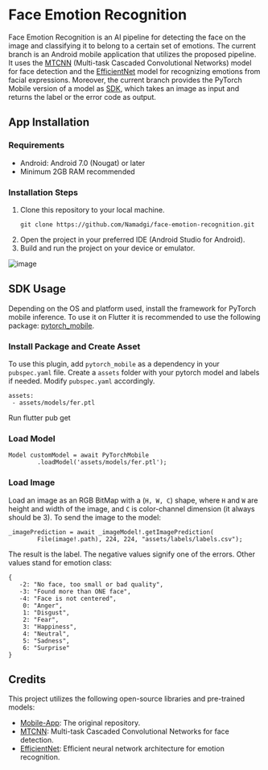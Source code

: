 # Face Emotion Recognition

Face Emotion Recognition is an AI pipeline for detecting the face on the image and classifying it to belong to a certain set of emotions. 
The current branch is an Android mobile application that utilizes the proposed pipeline. 
It uses the [MTCNN](https://github.com/ipazc/mtcnn) (Multi-task Cascaded Convolutional Networks) model for face detection and the [EfficientNet](https://github.com/qubvel/efficientnet) model for recognizing emotions from facial expressions.
Moreover, the current branch provides the PyTorch Mobile version of a model as [SDK](https://github.com/Namadgi/face-emotion-recognition/blob/mobile/model_weights/fer.ptl), which takes an image as input and returns the label or the error code as output.

## App Installation

### Requirements

- Android: Android 7.0 (Nougat) or later
- Minimum 2GB RAM recommended

### Installation Steps

1. Clone this repository to your local machine.
   ```
   git clone https://github.com/Namadgi/face-emotion-recognition.git
   ```
2. Open the project in your preferred IDE (Android Studio for Android).
3. Build and run the project on your device or emulator.

![image](https://github.com/Namadgi/face-emotion-recognition/assets/44228198/53013beb-61e6-4372-9c6a-47eaf9d35968)

## SDK Usage

Depending on the OS and platform used, install the framework for PyTorch mobile inference.
To use it on Flutter it is recommended to use the following package: [pytorch_mobile](https://pub.dev/packages/pytorch_mobile).

### Install Package and Create Asset

To use this plugin, add `pytorch_mobile` as a dependency in your `pubspec.yaml` file.
Create a `assets` folder with your pytorch model and labels if needed. Modify `pubspec.yaml` accordingly.

```
assets:
 - assets/models/fer.ptl
```
Run flutter pub get

### Load Model
```
Model customModel = await PyTorchMobile
        .loadModel('assets/models/fer.ptl');
```
### Load Image
Load an image as an RGB BitMap with a (`H, W, C`) shape, where `H` and `W` are height and width of the image, and `C` is color-channel dimension (it always should be 3).
To send the image to the model:

```
_imagePrediction = await _imageModel!.getImagePrediction(
        File(image!.path), 224, 224, "assets/labels/labels.csv");
```

The result is the label. The negative values signify one of the errors. Other values stand for emotion class:
```
{
   -2: "No face, too small or bad quality",
   -3: "Found more than ONE face",
   -4: "Face is not centered",
    0: "Anger",
    1: "Disgust",
    2: "Fear",
    3: "Happiness",
    4: "Neutral",
    5: "Sadness",
    6: "Surprise"
}
```

## Credits

This project utilizes the following open-source libraries and pre-trained models:

- [Mobile-App](https://github.com/av-savchenko/face-emotion-recognition): The original repository.
- [MTCNN](https://github.com/ipazc/mtcnn): Multi-task Cascaded Convolutional Networks for face detection.
- [EfficientNet](https://github.com/qubvel/efficientnet): Efficient neural network architecture for emotion recognition.
